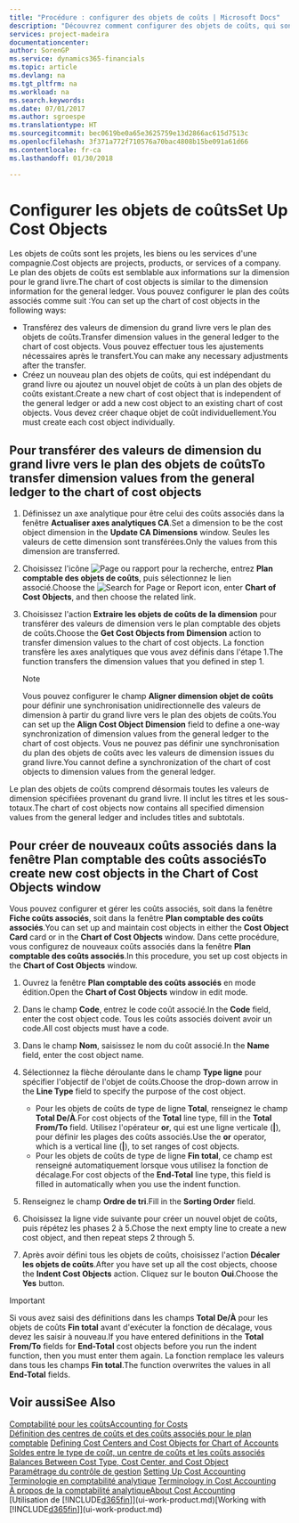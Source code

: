 ```yaml
---
title: "Procédure : configurer des objets de coûts | Microsoft Docs"
description: "Découvrez comment configurer des objets de coûts, qui sont similaires aux dimensions pour le grand livre."
services: project-madeira
documentationcenter: 
author: SorenGP
ms.service: dynamics365-financials
ms.topic: article
ms.devlang: na
ms.tgt_pltfrm: na
ms.workload: na
ms.search.keywords: 
ms.date: 07/01/2017
ms.author: sgroespe
ms.translationtype: HT
ms.sourcegitcommit: bec0619be0a65e3625759e13d2866ac615d7513c
ms.openlocfilehash: 3f371a772f710576a70bac4808b15be091a61d66
ms.contentlocale: fr-ca
ms.lasthandoff: 01/30/2018

---
```

# <a name="set-up-cost-objects"></a><span data-ttu-id="4b35e-103">Configurer les objets de coûts</span><span class="sxs-lookup"><span data-stu-id="4b35e-103">Set Up Cost Objects</span></span>
<span data-ttu-id="4b35e-104">Les objets de coûts sont les projets, les biens ou les services d'une compagnie.</span><span class="sxs-lookup"><span data-stu-id="4b35e-104">Cost objects are projects, products, or services of a company.</span></span> <span data-ttu-id="4b35e-105">Le plan des objets de coûts est semblable aux informations sur la dimension pour le grand livre.</span><span class="sxs-lookup"><span data-stu-id="4b35e-105">The chart of cost objects is similar to the dimension information for the general ledger.</span></span> <span data-ttu-id="4b35e-106">Vous pouvez configurer le plan des coûts associés comme suit :</span><span class="sxs-lookup"><span data-stu-id="4b35e-106">You can set up the chart of cost objects in the following ways:</span></span>  

* <span data-ttu-id="4b35e-107">Transférez des valeurs de dimension du grand livre vers le plan des objets de coûts.</span><span class="sxs-lookup"><span data-stu-id="4b35e-107">Transfer dimension values in the general ledger to the chart of cost objects.</span></span> <span data-ttu-id="4b35e-108">Vous pouvez effectuer tous les ajustements nécessaires après le transfert.</span><span class="sxs-lookup"><span data-stu-id="4b35e-108">You can make any necessary adjustments after the transfer.</span></span>  
* <span data-ttu-id="4b35e-109">Créez un nouveau plan des objets de coûts, qui est indépendant du grand livre ou ajoutez un nouvel objet de coûts à un plan des objets de coûts existant.</span><span class="sxs-lookup"><span data-stu-id="4b35e-109">Create a new chart of cost object that is independent of the general ledger or add a new cost object to an existing chart of cost objects.</span></span> <span data-ttu-id="4b35e-110">Vous devez créer chaque objet de coût individuellement.</span><span class="sxs-lookup"><span data-stu-id="4b35e-110">You must create each cost object individually.</span></span>  

## <a name="to-transfer-dimension-values-from-the-general-ledger-to-the-chart-of-cost-objects"></a><span data-ttu-id="4b35e-111">Pour transférer des valeurs de dimension du grand livre vers le plan des objets de coûts</span><span class="sxs-lookup"><span data-stu-id="4b35e-111">To transfer dimension values from the general ledger to the chart of cost objects</span></span>  
1.  <span data-ttu-id="4b35e-112">Définissez un axe analytique pour être celui des coûts associés dans la fenêtre **Actualiser axes analytiques CA**.</span><span class="sxs-lookup"><span data-stu-id="4b35e-112">Set a dimension to be the cost object dimension in the **Update CA Dimensions** window.</span></span> <span data-ttu-id="4b35e-113">Seules les valeurs de cette dimension sont transférées.</span><span class="sxs-lookup"><span data-stu-id="4b35e-113">Only the values from this dimension are transferred.</span></span>  
2.  <span data-ttu-id="4b35e-114">Choisissez l'icône ![Page ou rapport pour la recherche](media/ui-search/search_small.png "icône Page ou rapport pour la recherche"), entrez **Plan comptable des objets de coûts**, puis sélectionnez le lien associé.</span><span class="sxs-lookup"><span data-stu-id="4b35e-114">Choose the ![Search for Page or Report](media/ui-search/search_small.png "Search for Page or Report icon") icon, enter **Chart of Cost Objects**, and then choose the related link.</span></span>  
3.  <span data-ttu-id="4b35e-115">Choisissez l'action **Extraire les objets de coûts de la dimension** pour transférer des valeurs de dimension vers le plan comptable des objets de coûts.</span><span class="sxs-lookup"><span data-stu-id="4b35e-115">Choose the **Get Cost Objects from Dimension** action to transfer dimension values to the chart of cost objects.</span></span> <span data-ttu-id="4b35e-116">La fonction transfère les axes analytiques que vous avez définis dans l'étape 1.</span><span class="sxs-lookup"><span data-stu-id="4b35e-116">The function transfers the dimension values that you defined in step 1.</span></span>  

    > [!NOTE]  
    >  <span data-ttu-id="4b35e-117">Vous pouvez configurer le champ **Aligner dimension objet de coûts** pour définir une synchronisation unidirectionnelle des valeurs de dimension à partir du grand livre vers le plan des objets de coûts.</span><span class="sxs-lookup"><span data-stu-id="4b35e-117">You can set up the **Align Cost Object Dimension**  field to define a one-way synchronization of dimension values from the general ledger to the chart of cost objects.</span></span> <span data-ttu-id="4b35e-118">Vous ne pouvez pas définir une synchronisation du plan des objets de coûts avec les valeurs de dimension issues du grand livre.</span><span class="sxs-lookup"><span data-stu-id="4b35e-118">You cannot define a synchronization of the chart of cost objects to dimension values from the general ledger.</span></span>  

<span data-ttu-id="4b35e-119">Le plan des objets de coûts comprend désormais toutes les valeurs de dimension spécifiées provenant du grand livre. Il inclut les titres et les sous-totaux.</span><span class="sxs-lookup"><span data-stu-id="4b35e-119">The chart of cost objects now contains all specified dimension values from the general ledger and includes titles and subtotals.</span></span>  

## <a name="to-create-new-cost-objects-in-the-chart-of-cost-objects-window"></a><span data-ttu-id="4b35e-120">Pour créer de nouveaux coûts associés dans la fenêtre Plan comptable des coûts associés</span><span class="sxs-lookup"><span data-stu-id="4b35e-120">To create new cost objects in the Chart of Cost Objects window</span></span>  
<span data-ttu-id="4b35e-121">Vous pouvez configurer et gérer les coûts associés, soit dans la fenêtre **Fiche coûts associés**, soit dans la fenêtre **Plan comptable des coûts associés**.</span><span class="sxs-lookup"><span data-stu-id="4b35e-121">You can set up and maintain cost objects in either the **Cost Object Card** card or in the **Chart of Cost Objects** window.</span></span> <span data-ttu-id="4b35e-122">Dans cette procédure, vous configurez de nouveaux coûts associés dans la fenêtre **Plan comptable des coûts associés**.</span><span class="sxs-lookup"><span data-stu-id="4b35e-122">In this procedure, you set up cost objects in the **Chart of Cost Objects** window.</span></span>  

1.  <span data-ttu-id="4b35e-123">Ouvrez la fenêtre **Plan comptable des coûts associés** en mode édition.</span><span class="sxs-lookup"><span data-stu-id="4b35e-123">Open the **Chart of Cost Objects** window in edit mode.</span></span>  
2.  <span data-ttu-id="4b35e-124">Dans le champ **Code**, entrez le code coût associé.</span><span class="sxs-lookup"><span data-stu-id="4b35e-124">In the **Code** field, enter the cost object code.</span></span> <span data-ttu-id="4b35e-125">Tous les coûts associés doivent avoir un code.</span><span class="sxs-lookup"><span data-stu-id="4b35e-125">All cost objects must have a code.</span></span>  
3.  <span data-ttu-id="4b35e-126">Dans le champ **Nom**, saisissez le nom du coût associé.</span><span class="sxs-lookup"><span data-stu-id="4b35e-126">In the **Name** field, enter the cost object name.</span></span>  
4.  <span data-ttu-id="4b35e-127">Sélectionnez la flèche déroulante dans le champ **Type ligne** pour spécifier l'objectif de l'objet de coûts.</span><span class="sxs-lookup"><span data-stu-id="4b35e-127">Choose the drop-down arrow in the **Line Type** field to specify the purpose of the cost object.</span></span>  

    * <span data-ttu-id="4b35e-128">Pour les objets de coûts de type de ligne **Total**, renseignez le champ **Total De/À**.</span><span class="sxs-lookup"><span data-stu-id="4b35e-128">For cost objects of the **Total** line type, fill in the **Total From/To** field.</span></span> <span data-ttu-id="4b35e-129">Utilisez l'opérateur **or**, qui est une ligne verticale (**&#124;**), pour définir les plages des coûts associés.</span><span class="sxs-lookup"><span data-stu-id="4b35e-129">Use the **or** operator, which is a vertical line (**&#124;**), to set ranges of cost objects.</span></span>  
    * <span data-ttu-id="4b35e-130">Pour les objets de coûts de type de ligne **Fin total**, ce champ est renseigné automatiquement lorsque vous utilisez la fonction de décalage.</span><span class="sxs-lookup"><span data-stu-id="4b35e-130">For cost objects of the **End-Total** line type, this field is filled in automatically when you use  the indent function.</span></span>  
5.  <span data-ttu-id="4b35e-131">Renseignez le champ **Ordre de tri**.</span><span class="sxs-lookup"><span data-stu-id="4b35e-131">Fill in the **Sorting Order** field.</span></span>  
6.  <span data-ttu-id="4b35e-132">Choisissez la ligne vide suivante pour créer un nouvel objet de coûts, puis répétez les phases 2 à 5.</span><span class="sxs-lookup"><span data-stu-id="4b35e-132">Chose the next empty line to create a new cost object, and then repeat steps 2 through 5.</span></span>  
7.  <span data-ttu-id="4b35e-133">Après avoir défini tous les objets de coûts, choisissez l'action **Décaler les objets de coûts**.</span><span class="sxs-lookup"><span data-stu-id="4b35e-133">After you have set up all the cost objects, choose the **Indent Cost Objects** action.</span></span> <span data-ttu-id="4b35e-134">Cliquez sur le bouton **Oui**.</span><span class="sxs-lookup"><span data-stu-id="4b35e-134">Choose the **Yes** button.</span></span>  

> [!IMPORTANT]  
>  <span data-ttu-id="4b35e-135">Si vous avez saisi des définitions dans les champs **Total De/À** pour les objets de coûts **Fin total** avant d'exécuter la fonction de décalage, vous devez les saisir à nouveau.</span><span class="sxs-lookup"><span data-stu-id="4b35e-135">If you have entered definitions in the **Total From/To** fields for **End-Total** cost objects before you run the indent function, then you must enter them again.</span></span> <span data-ttu-id="4b35e-136">La fonction remplace les valeurs dans tous les champs **Fin total**.</span><span class="sxs-lookup"><span data-stu-id="4b35e-136">The function overwrites the values in all **End-Total** fields.</span></span>  

## <a name="see-also"></a><span data-ttu-id="4b35e-137">Voir aussi</span><span class="sxs-lookup"><span data-stu-id="4b35e-137">See Also</span></span>  
[<span data-ttu-id="4b35e-138">Comptabilité pour les coûts</span><span class="sxs-lookup"><span data-stu-id="4b35e-138">Accounting for Costs</span></span>](finance-manage-cost-accounting.md)  
<span data-ttu-id="4b35e-139">[Définition des centres de coûts et des coûts associés pour le plan comptable](finance-defining-cost-centers-and-cost-objects-for-chart-of-accounts.md) </span><span class="sxs-lookup"><span data-stu-id="4b35e-139">[Defining Cost Centers and Cost Objects for Chart of Accounts](finance-defining-cost-centers-and-cost-objects-for-chart-of-accounts.md) </span></span>  
<span data-ttu-id="4b35e-140">[Soldes entre le type de coût, un centre de coûts et les coûts associés](finance-balances-between-cost-type-cost-center-and-cost-object.md) </span><span class="sxs-lookup"><span data-stu-id="4b35e-140">[Balances Between Cost Type, Cost Center, and Cost Object](finance-balances-between-cost-type-cost-center-and-cost-object.md) </span></span>  
<span data-ttu-id="4b35e-141">[Paramétrage du contrôle de gestion](finance-set-up-cost-accounting.md) </span><span class="sxs-lookup"><span data-stu-id="4b35e-141">[Setting Up Cost Accounting](finance-set-up-cost-accounting.md) </span></span>  
<span data-ttu-id="4b35e-142">[Terminologie en comptabilité analytique](finance-terminology-in-cost-accounting.md) </span><span class="sxs-lookup"><span data-stu-id="4b35e-142">[Terminology in Cost Accounting](finance-terminology-in-cost-accounting.md) </span></span>  
[<span data-ttu-id="4b35e-143">À propos de la comptabilité analytique</span><span class="sxs-lookup"><span data-stu-id="4b35e-143">About Cost Accounting</span></span>](finance-about-cost-accounting.md)  
<span data-ttu-id="4b35e-144">[Utilisation de [!INCLUDE[d365fin](includes/d365fin_md.md)]](ui-work-product.md)</span><span class="sxs-lookup"><span data-stu-id="4b35e-144">[Working with [!INCLUDE[d365fin](includes/d365fin_md.md)]](ui-work-product.md)</span></span>

